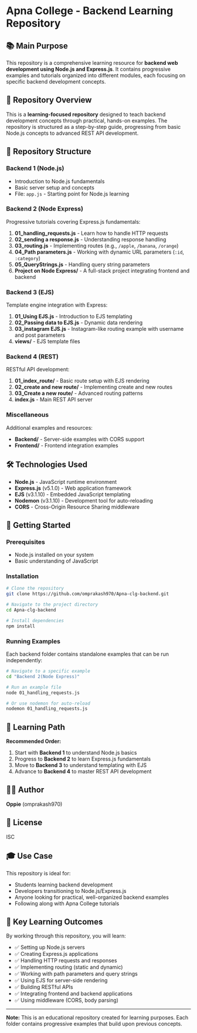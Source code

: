 # Apna College - Backend Learning Repository

## 📚 Main Purpose

This repository is a comprehensive learning resource for **backend web development using Node.js and Express.js**. It contains progressive examples and tutorials organized into different modules, each focusing on specific backend development concepts.

## 🎯 Repository Overview

This is a **learning-focused repository** designed to teach backend development concepts through practical, hands-on examples. The repository is structured as a step-by-step guide, progressing from basic Node.js concepts to advanced REST API development.

## 📂 Repository Structure

### **Backend 1 (Node.js)**
- Introduction to Node.js fundamentals
- Basic server setup and concepts
- File: `app.js` - Starting point for Node.js learning

### **Backend 2 (Node Express)**
Progressive tutorials covering Express.js fundamentals:
1. **01_handling_requests.js** - Learn how to handle HTTP requests
2. **02_sending a response.js** - Understanding response handling
3. **03_routing.js** - Implementing routes (e.g., `/apple`, `/banana`, `/orange`)
4. **04_Path parameters.js** - Working with dynamic URL parameters (`:id`, `:category`)
5. **05_QueryStrings.js** - Handling query string parameters
6. **Project on Node Express/** - A full-stack project integrating frontend and backend

### **Backend 3 (EJS)**
Template engine integration with Express:
1. **01_Using EJS.js** - Introduction to EJS templating
2. **02_Passing data to EJS.js** - Dynamic data rendering
3. **03_instagram EJS.js** - Instagram-like routing example with username and post parameters
4. **views/** - EJS template files

### **Backend 4 (REST)**
RESTful API development:
1. **01_index_route/** - Basic route setup with EJS rendering
2. **02_create and new route/** - Implementing create and new routes
3. **03_Create a new route/** - Advanced routing patterns
4. **index.js** - Main REST API server

### **Miscellaneous**
Additional examples and resources:
- **Backend/** - Server-side examples with CORS support
- **Frontend/** - Frontend integration examples

## 🛠 Technologies Used

- **Node.js** - JavaScript runtime environment
- **Express.js** (v5.1.0) - Web application framework
- **EJS** (v3.1.10) - Embedded JavaScript templating
- **Nodemon** (v3.1.10) - Development tool for auto-reloading
- **CORS** - Cross-Origin Resource Sharing middleware

## 🚀 Getting Started

### Prerequisites
- Node.js installed on your system
- Basic understanding of JavaScript

### Installation
```bash
# Clone the repository
git clone https://github.com/omprakash970/Apna-clg-backend.git

# Navigate to the project directory
cd Apna-clg-backend

# Install dependencies
npm install
```

### Running Examples
Each backend folder contains standalone examples that can be run independently:

```bash
# Navigate to a specific example
cd "Backend 2(Node Express)"

# Run an example file
node 01_handling_requests.js

# Or use nodemon for auto-reload
nodemon 01_handling_requests.js
```

## 📖 Learning Path

**Recommended Order:**
1. Start with **Backend 1** to understand Node.js basics
2. Progress to **Backend 2** to learn Express.js fundamentals
3. Move to **Backend 3** to understand templating with EJS
4. Advance to **Backend 4** to master REST API development

## 👨‍💻 Author

**Oppie** (omprakash970)

## 📝 License

ISC

## 🎓 Use Case

This repository is ideal for:
- Students learning backend development
- Developers transitioning to Node.js/Express.js
- Anyone looking for practical, well-organized backend examples
- Following along with Apna College tutorials

## 📌 Key Learning Outcomes

By working through this repository, you will learn:
- ✅ Setting up Node.js servers
- ✅ Creating Express.js applications
- ✅ Handling HTTP requests and responses
- ✅ Implementing routing (static and dynamic)
- ✅ Working with path parameters and query strings
- ✅ Using EJS for server-side rendering
- ✅ Building RESTful APIs
- ✅ Integrating frontend and backend applications
- ✅ Using middleware (CORS, body parsing)

---

**Note:** This is an educational repository created for learning purposes. Each folder contains progressive examples that build upon previous concepts.
